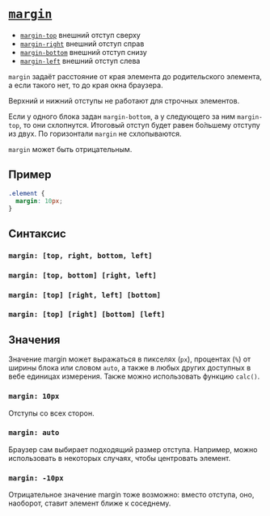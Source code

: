 # [`margin`](../index.md)

- [`margin-top`](./margin-top.md) внешний отступ сверху
- [`margin-right`](./margin-right.md) внешний отступ справ
- [`margin-bottom`](./margin-bottom.md) внешний отступ снизу
- [`margin-left`](./margin-left.md) внешний отступ слева

`margin` задаёт расстояние от края элемента до родительского элемента, а если такого нет, то до края окна браузера.

Верхний и нижний отступы не работают для строчных элементов.

Если у одного блока задан `margin-bottom`, а у следующего за ним `margin-top`, то они схлопнутся. Итоговый отступ будет равен бо́льшему отступу из двух. По горизонтали `margin` не схлопываются.

`margin` может быть отрицательным.

## Пример

```css
.element {
  margin: 10px;
}
```

## Синтаксис

### `margin: [top, right, bottom, left]`

### `margin: [top, bottom] [right, left]`

### `margin: [top] [right, left] [bottom]`

### `margin: [top] [right] [bottom] [left]`

## Значения

Значение margin может выражаться в пикселях (`px`), процентах (`%`) от ширины блока или словом `auto`, а также в любых других доступных в вебе единицах измерения. Также можно использовать функцию `calc()`.

### `margin: 10px`

Отступы со всех сторон.

### `margin: auto`

Браузер сам выбирает подходящий размер отступа. Например, можно использовать в некоторых случаях, чтобы центровать элемент.

### `margin: -10px`

Отрицательное значение margin тоже возможно: вместо отступа, оно, наоборот, ставит элемент ближе к соседнему.
